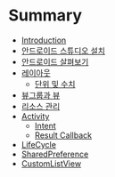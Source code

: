 # Summary

* [Introduction](README.md)
* [안드로이드 스튜디오 설치](books/install-android-studio.md)
* [안드로이드 살펴보기](books/project-structure.md)
* [레이아웃](books/layout.md)
    * [단위 및 수치](books/layout-unit.md)
* [뷰그룹과 뷰](books/view-and-viewgroup.md)
* [리소스 관리](books/resource.md)
* [Activity]()
    * [Intent](books/intent.md)
    * [Result Callback](books/activity-result.md)
* [LifeCycle]()
* [SharedPreference](books/sharedpreferences.md)
* [CustomListView](books/custom-listview.md)
    
